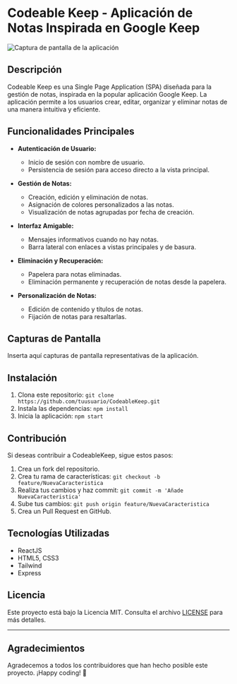 # Codeable Keep - Aplicación de Notas Inspirada en Google Keep

![Captura de pantalla de la aplicación](link_a_la_imagen.png)

## Descripción

Codeable Keep es una Single Page Application (SPA) diseñada para la gestión de notas, inspirada en la popular aplicación Google Keep. La aplicación permite a los usuarios crear, editar, organizar y eliminar notas de una manera intuitiva y eficiente.

## Funcionalidades Principales

- **Autenticación de Usuario:**

  - Inicio de sesión con nombre de usuario.
  - Persistencia de sesión para acceso directo a la vista principal.

- **Gestión de Notas:**

  - Creación, edición y eliminación de notas.
  - Asignación de colores personalizados a las notas.
  - Visualización de notas agrupadas por fecha de creación.

- **Interfaz Amigable:**

  - Mensajes informativos cuando no hay notas.
  - Barra lateral con enlaces a vistas principales y de basura.

- **Eliminación y Recuperación:**

  - Papelera para notas eliminadas.
  - Eliminación permanente y recuperación de notas desde la papelera.

- **Personalización de Notas:**
  - Edición de contenido y títulos de notas.
  - Fijación de notas para resaltarlas.

## Capturas de Pantalla

Inserta aquí capturas de pantalla representativas de la aplicación.

## Instalación

1. Clona este repositorio: `git clone https://github.com/tuusuario/CodeableKeep.git`
2. Instala las dependencias: `npm install`
3. Inicia la aplicación: `npm start`

## Contribución

Si deseas contribuir a CodeableKeep, sigue estos pasos:

1. Crea un fork del repositorio.
2. Crea tu rama de características: `git checkout -b feature/NuevaCaracteristica`
3. Realiza tus cambios y haz commit: `git commit -m 'Añade NuevaCaracteristica'`
4. Sube tus cambios: `git push origin feature/NuevaCaracteristica`
5. Crea un Pull Request en GitHub.

## Tecnologías Utilizadas

- ReactJS
- HTML5, CSS3
- Tailwind
- Express

## Licencia

Este proyecto está bajo la Licencia MIT. Consulta el archivo [LICENSE](LICENSE) para más detalles.

---

## Agradecimientos

Agradecemos a todos los contribuidores que han hecho posible este proyecto. ¡Happy coding! 🚀
